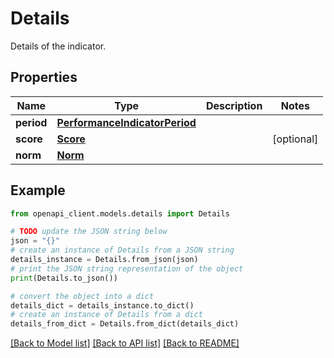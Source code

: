 # Details

Details of the indicator.

## Properties

Name | Type | Description | Notes
------------ | ------------- | ------------- | -------------
**period** | [**PerformanceIndicatorPeriod**](PerformanceIndicatorPeriod.md) |  | 
**score** | [**Score**](Score.md) |  | [optional] 
**norm** | [**Norm**](Norm.md) |  | 

## Example

```python
from openapi_client.models.details import Details

# TODO update the JSON string below
json = "{}"
# create an instance of Details from a JSON string
details_instance = Details.from_json(json)
# print the JSON string representation of the object
print(Details.to_json())

# convert the object into a dict
details_dict = details_instance.to_dict()
# create an instance of Details from a dict
details_from_dict = Details.from_dict(details_dict)
```
[[Back to Model list]](../README.md#documentation-for-models) [[Back to API list]](../README.md#documentation-for-api-endpoints) [[Back to README]](../README.md)


